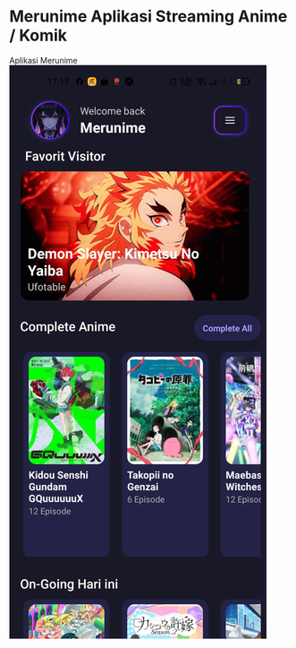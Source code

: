 # Merunime Aplikasi Streaming Anime / Komik 
Aplikasi Merunime 
<img src="https://github.com/Rafliarjunapratama/merunime/blob/main/assets/gambar/Screenshot_2025-08-27-17-13-06-20_f73b71075b1de7323614b647fe394240.jpg" />

